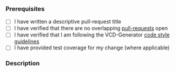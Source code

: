 ### Prerequisites

- [ ] I have written a descriptive pull-request title
- [ ] I have verified that there are no overlapping [pull-requests](https://github.com/STARIONGROUP/VCD-Generator/pulls) open
- [ ] I have verified that I am following the VCD-Generator [code style guidelines](https://raw.githubusercontent.com/STARIONGROUP/VCD-Generator/master/.github/CONTRIBUTING.md)
- [ ] I have provided test coverage for my change (where applicable)

### Description
<!-- A description of the changes proposed in the pull-request -->

<!-- Thanks for contributing to VCD-Generator! -->